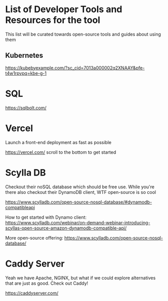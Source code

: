 # List of Developer Tools and Resources for the tool

This list will be curated towards open-source tools and guides about using them


## Kubernetes

https://kubebyexample.com/?sc_cid=7013a000002q2XNAAY&pfe-t4w1rpvpq=kbe-g-1

# SQL 

https://sqlbolt.com/


# Vercel

Launch a front-end deployment as fast as possible

https://vercel.com/ scroll to the bottom to get started 

# Scylla DB 

Checkout their noSQL database which should be free use. While you're there also checkout their DynamoDB client, WTF open-source is so cool 

https://www.scylladb.com/open-source-nosql-database/#dynamodb-compatibleapi

How to get started with Dynamo client: https://www.scylladb.com/webinar/on-demand-webinar-introducing-scyllas-open-source-amazon-dynamodb-compatible-api/

More open-source offering: https://www.scylladb.com/open-source-nosql-database/

# Caddy Server

Yeah we have Apache, NGINX, but what if we could explore alternatives that are just as good. Check out Caddy!

https://caddyserver.com/


